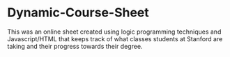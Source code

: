 # Dynamic-Course-Sheet
This was an online sheet created using logic programming techniques and Javascript/HTML that keeps track of what classes students at Stanford are taking and their progress towards their degree. 
